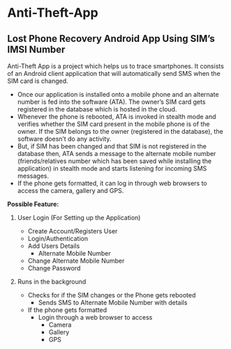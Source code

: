 # Anti-Theft-App
## Lost Phone Recovery Android App Using SIM’s IMSI Number 
Anti-Theft App is a project which helps us to trace smartphones. It consists of an Android client application that will automatically send SMS when the SIM card is changed.

- Once our application is installed onto a mobile phone and an alternate number is fed into the software (ATA). The owner’s SIM card gets registered in the database which is hosted in the cloud.
- Whenever the phone is rebooted, ATA is invoked in stealth mode and verifies whether the SIM card present in the mobile phone is of the owner. If the SIM belongs to the owner (registered in the database), the software doesn’t do any activity. 
- But, if SIM has been changed and that SIM is not registered in the database then, ATA sends a message to the alternate mobile number (friends/relatives number which has been saved while installing the application) in stealth mode and starts listening for incoming SMS messages.
- If the phone gets formatted, it can log in through web browsers to access the camera, gallery and GPS.

**Possible Feature:**
1. User Login (For Setting up the Application)
    - Create Account/Registers User
    - Login/Authentication
    - Add Users Details
        - Alternate Mobile Number
    - Change Alternate Mobile Number
    - Change Password

2. Runs in the background 
    - Checks for if the SIM changes or the Phone gets rebooted
        - Sends SMS to Alternate Mobile Number with details
    - If the phone gets formatted
        - Login through a web browser to access
            - Camera
            - Gallery
            - GPS

